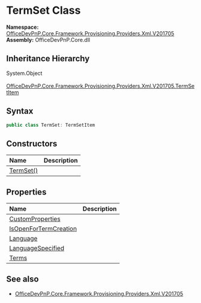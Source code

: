 # TermSet Class
  

**Namespace:** [OfficeDevPnP.Core.Framework.Provisioning.Providers.Xml.V201705](OfficeDevPnP.Core.Framework.Provisioning.Providers.Xml.V201705.md)  
**Assembly:** OfficeDevPnP.Core.dll  
## Inheritance Hierarchy
System.Object  
&ensp;[OfficeDevPnP.Core.Framework.Provisioning.Providers.Xml.V201705.TermSetItem](OfficeDevPnP.Core.Framework.Provisioning.Providers.Xml.V201705.TermSetItem.md)  
## Syntax
```C#
public class TermSet: TermSetItem
```
## Constructors
|**Name**|**Description**|
|:-----|:-----|
| [TermSet()](OfficeDevPnP.Core.Framework.Provisioning.Providers.Xml.V201705.TermSet.ctor1.md) |  
## Properties
|**Name**|**Description**|
|:-----|:-----|
| [CustomProperties](OfficeDevPnP.Core.Framework.Provisioning.Providers.Xml.V201705.TermSet.CustomProperties.md) | 
| [IsOpenForTermCreation](OfficeDevPnP.Core.Framework.Provisioning.Providers.Xml.V201705.TermSet.IsOpenForTermCreation.md) | 
| [Language](OfficeDevPnP.Core.Framework.Provisioning.Providers.Xml.V201705.TermSet.Language.md) | 
| [LanguageSpecified](OfficeDevPnP.Core.Framework.Provisioning.Providers.Xml.V201705.TermSet.LanguageSpecified.md) | 
| [Terms](OfficeDevPnP.Core.Framework.Provisioning.Providers.Xml.V201705.TermSet.Terms.md) | 
## See also
- [OfficeDevPnP.Core.Framework.Provisioning.Providers.Xml.V201705](OfficeDevPnP.Core.Framework.Provisioning.Providers.Xml.V201705.md)
